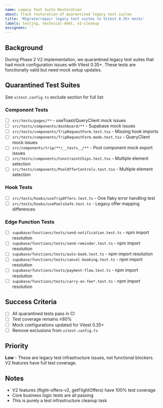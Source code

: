 ```yaml
---
name: Legacy Test Suite Restoration
about: Track restoration of quarantined legacy test suites
title: 'Migrate/repair legacy test suites to Vitest 0.35+ mocks'
labels: testing, technical-debt, v2-cleanup
assignees: ''
---
```


## Background
During Phase 2 V2 implementation, we quarantined legacy test suites that had mock configuration issues with Vitest 0.35+. These tests are functionally valid but need mock setup updates.

## Quarantined Test Suites
See `vitest.config.ts` exclude section for full list:

### Component Tests
- [ ] `src/tests/pages/**` - useToast/QueryClient mock issues
- [ ] `src/tests/components/dashboard/**` - Supabase mock issues  
- [ ] `src/tests/components/TripRequestForm.test.tsx` - Missing hook imports
- [ ] `src/tests/components/TripRequestForm.mode.test.tsx` - QueryClient mock issues
- [ ] `src/components/trip/**/__tests__/**` - Pool component mock export issues
- [ ] `src/tests/components/ConstraintChips.test.tsx` - Multiple element selection
- [ ] `src/tests/components/PoolOfferControls.test.tsx` - Multiple element selection

### Hook Tests  
- [ ] `src/tests/hooks/useTripOffers.test.ts` - One flaky error handling test
- [ ] `src/tests/hooks/usePoolsSafe.test.ts` - Legacy offer mapping differences

### Edge Function Tests
- [ ] `supabase/functions/tests/send-notification.test.ts` - npm import resolution
- [ ] `supabase/functions/tests/send-reminder.test.ts` - npm import resolution
- [ ] `supabase/functions/tests/auto-book.test.ts` - npm import resolution  
- [ ] `supabase/functions/tests/cancel-booking.test.ts` - npm import resolution
- [ ] `supabase/functions/tests/payment-flow.test.ts` - npm import resolution
- [ ] `supabase/functions/tests/carry-on-fee*.test.ts` - npm import resolution

## Success Criteria
- [ ] All quarantined tests pass in CI
- [ ] Test coverage remains ≥80%
- [ ] Mock configurations updated for Vitest 0.35+
- [ ] Remove exclusions from `vitest.config.ts`

## Priority
**Low** - These are legacy test infrastructure issues, not functional blockers. V2 features have full test coverage.

## Notes
- V2 features (flight-offers-v2, getFlightOffers) have 100% test coverage
- Core business logic tests are all passing
- This is purely a test infrastructure cleanup task
